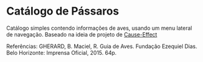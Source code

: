# Catálogo de Pássaros
Catálogo simples contendo informações de aves, usando um menu lateral de navegação.
Baseado na ideia de projeto de [Cause-Effect](https://github.com/florinpop17/app-ideas/blob/master/Projects/1-Beginner/Cause-Effect-App.md)

Referências:
GHERARD, B. Maciel, R. Guia de Aves. Fundação Ezequiel
Dias. Belo Horizonte: Imprensa Oficial, 2015. 64p.
